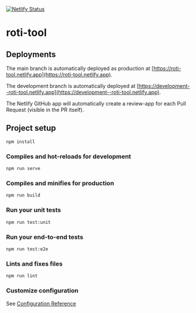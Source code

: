 [![Netlify Status](https://api.netlify.com/api/v1/badges/4e45198c-fc0b-4dff-b155-ff32cfbc4d57/deploy-status)](https://app.netlify.com/sites/roti-tool/deploys)

# roti-tool

## Deployments

The main branch is automatically deployed as production at [https://roti-tool.netlify.app](https://roti-tool.netlify.app).

The development branch is automatically deployed at [https://development--roti-tool.netlify.app](https://development--roti-tool.netlify.app).

The Netlify GitHub app will automatically create a review-app for each Pull Request (visible in the PR itself).


## Project setup

```
npm install
```

### Compiles and hot-reloads for development

```
npm run serve
```

### Compiles and minifies for production

```
npm run build
```

### Run your unit tests

```
npm run test:unit
```

### Run your end-to-end tests

```
npm run test:e2e
```

### Lints and fixes files

```
npm run lint
```

### Customize configuration

See [Configuration Reference](https://cli.vuejs.org/config/)
